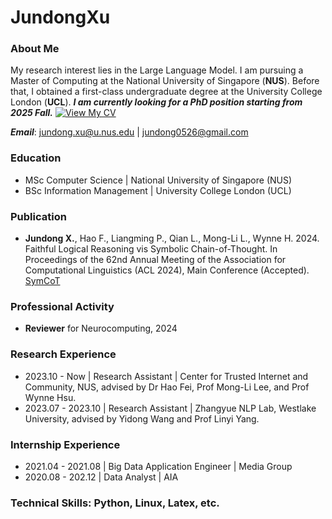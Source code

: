 # JundongXu

### About Me
My research interest lies in the Large Language Model. I am pursuing a Master of Computing at the National University of Singapore (**NUS**). Before that, I obtained a first-class undergraduate degree at the University College London (**UCL**). 
***I am currently looking for a PhD position starting from 2025 Fall.***
[![View My CV](https://img.shields.io/badge/View%20My%20CV-Click%20Here-blue?style=for-the-badge&logo=github)](https://github.com/Aiden0526/JundongXu/blob/main/Jundong%20Xu_NUS%20%26UCL.pdf)

***Email***: jundong.xu@u.nus.edu | jundong0526@gmail.com

### Education
- MSc Computer Science | National University of Singapore (NUS)
- BSc Information Management | University College London (UCL)

### Publication
- **Jundong X.**, Hao F., Liangming P., Qian L., Mong-Li L., Wynne H. 2024. Faithful Logical Reasoning vis Symbolic Chain-of-Thought. In Proceedings of the 62nd Annual Meeting of the Association for Computational Linguistics (ACL 2024), Main Conference (Accepted).
  [SymCoT](https://arxiv.org/pdf/2405.18357.pdf)

### Professional Activity
- **Reviewer** for Neurocomputing, 2024

### Research Experience
- 2023.10 - Now | Research Assistant | Center for Trusted Internet and Community, NUS, advised by Dr Hao Fei, Prof Mong-Li Lee, and Prof Wynne Hsu.
- 2023.07 - 2023.10 | Research Assistant | Zhangyue NLP Lab, Westlake University, advised by Yidong Wang and Prof Linyi Yang.

### Internship Experience
- 2021.04 - 2021.08 | Big Data Application Engineer | Media Group
- 2020.08 - 202.12 | Data Analyst | AIA

### Technical Skills: Python, Linux, Latex, etc.
